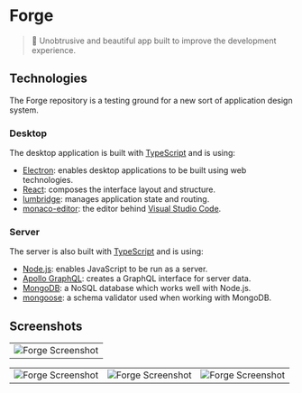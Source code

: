 # Forge

> 🏹 Unobtrusive and beautiful app built to improve the development experience.

## Technologies

The Forge repository is a testing ground for a new sort of application design system.

### Desktop

The desktop application is built with [TypeScript](https://www.typescriptlang.org/) and is using:

- [Electron](https://electronjs.org/): enables desktop applications to be built using web technologies.
- [React](https://reactjs.org/): composes the interface layout and structure.
- [lumbridge](https://github.com/jackrobertscott/lumbridge): manages application state and routing.
- [monaco-editor](https://microsoft.github.io/monaco-editor/): the editor behind [Visual Studio Code](https://code.visualstudio.com/).

### Server

The server is also built with [TypeScript](https://www.typescriptlang.org/) and is using:

- [Node.js](https://nodejs.org/en/about/): enables JavaScript to be run as a server.
- [Apollo GraphQL](https://www.apollographql.com/): creates a GraphQL interface for server data.
- [MongoDB](https://www.mongodb.com/): a NoSQL database which works well with Node.js.
- [mongoose](https://mongoosejs.com/): a schema validator used when working with MongoDB.

## Screenshots

|   |
|---|
| ![Forge Screenshot](https://uploads-ssl.webflow.com/5be925d4130794d6c2052d79/5c133ce8d3261ab085c37be4_Main%20Bundle%20Snippets%20Menu.png) |

|   |   |   |
|---|---|---|
| ![Forge Screenshot](https://uploads-ssl.webflow.com/5be925d4130794d6c2052d79/5c133ce8d3261ab085c37be4_Main%20Bundle%20Snippets%20Menu.png) | ![Forge Screenshot](https://uploads-ssl.webflow.com/5be925d4130794d6c2052d79/5c133ce7ae722d326f9d7e37_Main%20Bundle%20Snippets%20Inserting.png) | ![Forge Screenshot](https://uploads-ssl.webflow.com/5be925d4130794d6c2052d79/5c133ce8ae722dd2099d7e38_Edit%20Snippet.png) |
